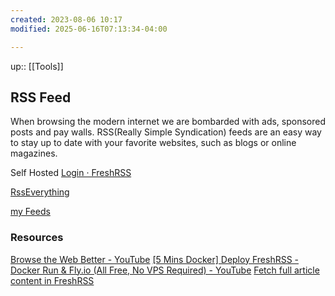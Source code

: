 ```yaml
---
created: 2023-08-06 10:17
modified: 2025-06-16T07:13:34-04:00

---
```

up::  [[Tools]]

## RSS Feed

When browsing the modern internet we are bombarded with ads, sponsored posts and pay walls. RSS(Really Simple Syndication) feeds are an easy way to stay up to date with your favorite websites, such as blogs or online magazines.

Self Hosted
[Login · FreshRSS](https://freshrss-net.fly.dev/i/)

[RssEverything](https://rsseverything.com/newfeed)

[my Feeds](https://rsseverything.com/dashboard)

### Resources
[Browse the Web Better - YouTube](https://www.youtube.com/watch?v=nxV0CPNeFxY)
[[5 Mins Docker] Deploy FreshRSS - Docker Run & Fly.io (All Free, No VPS Required) - YouTube](https://www.youtube.com/watch?v=l-GsCak2fLM)
[Fetch full article content in FreshRSS](https://joelchrono12.xyz/blog/fetch-full-article-content-freshrss/)
